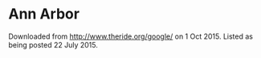 # Ann Arbor

Downloaded from http://www.theride.org/google/ on 1 Oct 2015. Listed as being posted 22 July 2015.
